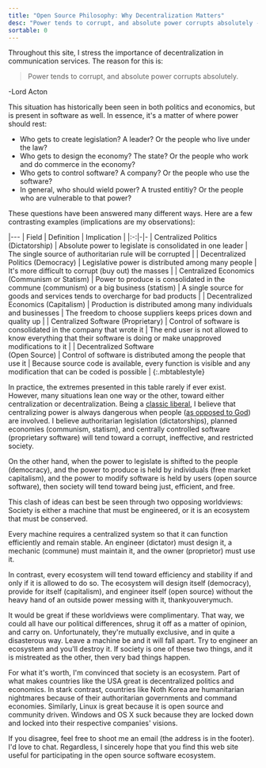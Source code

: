 ```yaml
---
title: "Open Source Philosophy: Why Decentralization Matters"
desc: "Power tends to corrupt, and absolute power corrupts absolutely - Acton"
sortable: 0
---
```


Throughout this site, I stress the importance of decentralization in communication services. The reason for this is:

>Power tends to corrupt, and absolute power corrupts absolutely.

-Lord Acton

This situation has historically been seen in both politics and economics, but is present in software as well. In essence, it's a matter of where power should rest:
 * Who gets to create legislation? A leader? Or the people who live under the law?
 * Who gets to design the economy? The state? Or the people who work and do commerce in the economy?
 * Who gets to control software? A company? Or the people who use the software?
 * In general, who should wield power? A trusted entitiy? Or the people who are vulnerable to that power?

These questions have been answered many different ways. Here are a few contrasting examples (implications are my observations):

|---
| Field | Definition | Implication |
|:-:|-|-
| Centralized Politics (Dictatorship) | Absolute power to legislate is consolidated in one leader | The single source of authoritarian rule will be corrupted |
| Decentralized Politics (Democracy) | Legislative power is distributed among many people | It's more difficult to corrupt (buy out) the masses |
| Centralized Economics <br> (Communism or Statism) | Power to produce is consolidated in the commune (communism) or a big business (statism) | A single source for goods and services tends to overcharge for bad products |
| Decentralized Economics (Capitalism) | Production is distributed among many individuals and businesses | The freedom to choose suppliers keeps prices down and quality up |
| Centralized Software (Proprietary) | Control of software is consolidated in the company that wrote it | The end user is not allowed to know everything that their software is doing or make unapproved modifications to it |
| Decentralized Software <br> (Open Source) | Control of software is distributed among the people that use it | Because source code is available, every function is visible and any modification that can be coded is possible |
{:.mbtablestyle}

In practice, the extremes presented in this table rarely if ever exist. However, many situations lean one way or the other, toward either centralization or decentralization. Being a [classic liberal](https://www.sciencedaily.com/terms/classical_liberalism.htm), I believe that centralizing power is always dangerous when people ([as opposed to God](but-christianity-isnt-decentralized.html)) are involved. I believe authoritarian legislation (dictatorships), planned economies (communism, statism), and centrally controlled software (proprietary software) will tend toward a corrupt, ineffective, and restricted society.

On the other hand, when the power to legislate is shifted to the people (democracy), and the power to produce is held by individuals (free market capitalism), and the power to modify software is held by users (open source software), then society will tend toward being just, efficient, and free.

This clash of ideas can best be seen through two opposing worldviews: Society is either a machine that must be engineered, or it is an ecosystem that must be conserved.

Every machine requires a centralized system so that it can function efficiently and remain stable. An engineer (dictator) must design it, a mechanic (commune) must maintain it, and the owner (proprietor) must use it.

In contrast, every ecosystem will tend toward efficiency and stability if and only if it is allowed to do so. The ecosystem will design itself (democracy), provide for itself (capitalism), and engineer itself (open source) without the heavy hand of an outside power messing with it, thankyouverymuch.

It would be great if these worldviews were complimentary. That way, we could all have our political differences, shrug it off as a matter of opinion, and carry on. Unfortunately, they're mutually exclusive, and in quite a disasterous way. Leave a machine be and it will fall apart. Try to engineer an ecosystem and you'll destroy it. If society is one of these two things, and it is mistreated as the other, then very bad things happen.

For what it's worth, I'm convinced that society is an ecosystem. Part of what makes countries like the USA great is decentralized politics and economics. In stark contrast, countries like Noth Korea are humanitarian nightmares because of their authoritarian governments and command economies. Similarly, Linux is great because it is open source and community driven. Windows and OS X suck because they are locked down and locked into their respective companies' visions.

If you disagree, feel free to shoot me an email (the address is in the footer). I'd love to chat. Regardless, I sincerely hope that you find this web site useful for participating in the open source software ecosystem.
